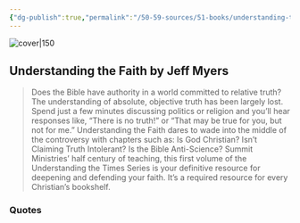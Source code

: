 ```yaml
---
{"dg-publish":true,"permalink":"/50-59-sources/51-books/understanding-the-faith-by-jeff-myers/","title":"Understanding the Faith"}
---
```



![cover|150](http://books.google.com/books/content?id=Jf_hCwAAQBAJ&printsec=frontcover&img=1&zoom=1&edge=curl&source=gbs_api)

## Understanding the Faith by Jeff Myers

> Does the Bible have authority in a world committed to relative truth? The understanding of absolute, objective truth has been largely lost. Spend just a few minutes discussing politics or religion and you’ll hear responses like, “There is no truth!” or “That may be true for you, but not for me.” Understanding the Faith dares to wade into the middle of the controversy with chapters such as: Is God Christian? Isn’t Claiming Truth Intolerant? Is the Bible Anti-Science? Summit Ministries’ half century of teaching, this first volume of the Understanding the Times Series is your definitive resource for deepening and defending your faith. It’s a required resource for every Christian’s bookshelf.

### Quotes
